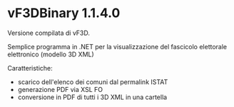 # vF3DBinary 1.1.4.0

Versione compilata di vF3D.

Semplice programma in .NET per la visualizzazione del fascicolo elettorale elettronico (modello 3D XML)

Caratteristiche:
- scarico dell'elenco dei comuni dal permalink ISTAT
- generazione PDF via XSL FO
- conversione in PDF di tutti i 3D XML in una cartella